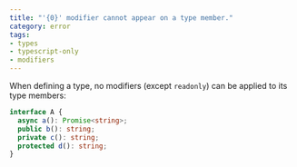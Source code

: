 ```yaml
---
title: "'{0}' modifier cannot appear on a type member."
category: error
tags:
- types
- typescript-only
- modifiers
---
```


When defining a type, no modifiers (except `readonly`) can be applied to its
type members:

```ts
interface A {
  async a(): Promise<string>;
  public b(): string;
  private c(): string;
  protected d(): string;
}
```
